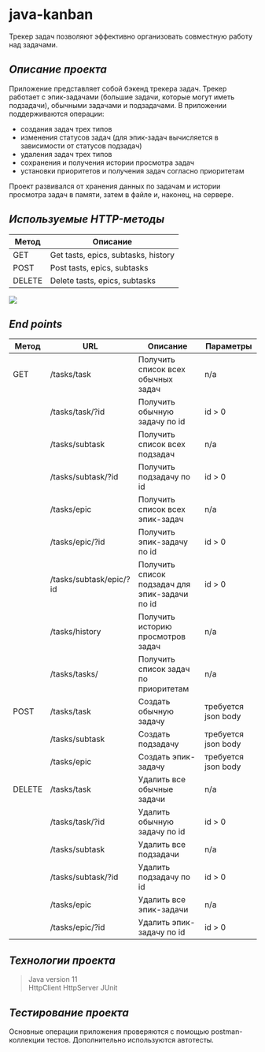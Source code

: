 # java-kanban

Трекер задач позволяют эффективно организовать совместную работу над задачами.

## _Описание проекта_
Приложение представляет собой бэкенд трекера задач. Трекер работает с эпик-задачами (большие задачи, которые могут иметь подзадачи), обычными задачами и подзадачами. В приложении поддерживаются операции:

* создания задач трех типов
* изменения статусов задач (для эпик-задач вычисляется в зависимости от статусов подзадач)
* удаления задач трех типов
* сохранения и получения истории просмотра задач
* установки приоритетов и получения задач согласно приоритетам

Проект развивался от хранения данных по задачам и истории просмотра задач в памяти, затем в файле и, наконец, на сервере. 

## _Используемые HTTP-методы_

| Метод  | Описание                                          |
|--------|---------------------------------------------------|
| GET    | Get tasts, epics, subtasks, history               |
| POST   | Post tasts, epics, subtasks                       |
| DELETE | Delete tasts, epics, subtasks                     |

![](https://pictures.s3.yandex.net/resources/S7_33-2_1649410009.png)

## _End points_

| Метод  | URL                                  | Описание                                       | Параметры                                          |
|--------|--------------------------------------|------------------------------------------------|----------------------------------------------------|
| GET    | /tasks/task                          | Получить список всех обычных задач             | n/a                                                |
|        | /tasks/task/?id                      | Получить обычную задачу по id                  | id > 0                                             |
|        | /tasks/subtask                       | Получить список всех подзадач                  | n/a                                                |
|        | /tasks/subtask/?id                   | Получить подзадачу по id                       | id > 0                                             |
|        | /tasks/epic                          | Получить список всех эпик-задач                | n/a                                                |
|        | /tasks/epic/?id                      | Получить эпик-задачу по id                     | id > 0                                             |
|        | /tasks/subtask/epic/?id              | Получить список подзадач для эпик-задачи по id | id > 0                                             |
|        | /tasks/history                       | Получить историю просмотров задач              | n/a                                                |
|        | /tasks/tasks/                        | Получить список задач по приоритетам           | n/a                                                |
| POST   | /tasks/task                          | Создать обычную задачу                         | требуется json body                                |
|        | /tasks/subtask                       | Создать подзадачу                              | требуется json body                                |
|        | /tasks/epic                          | Создать эпик-задачу                            | требуется json body                                |
| DELETE | /tasks/task                          | Удалить все обычные задачи                     | n/a                                                |
|        | /tasks/task/?id                      | Удалить обычную задачу по id                   | id > 0                                             |
|        | /tasks/subtask                       | Удалить все подзадачи                          | n/a                                                |
|        | /tasks/subtask/?id                   | Удалить подзадачу по id                        | id > 0                                             |
|        | /tasks/epic                          | Удалить все эпик-задачи                        | n/a                                                |
|        | /tasks/epic/?id                      | Удалить эпик-задачу по id                      | id > 0                                             |

## _Технологии проекта_

> Java version 11 <br>
> HttpClient
> HttpServer
> JUnit

## _Тестирование проекта_
Основные операции приложения проверяются с помощью postman-коллекции тестов. Дополнительно используются автотесты.
